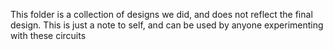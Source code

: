This folder is a collection of designs we did, and does not reflect the final design. This is just a note to self, and can be used by anyone experimenting with these circuits
